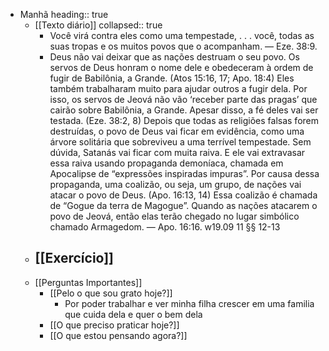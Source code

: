- Manhã
  heading:: true
	- [[Texto diário]]
	  collapsed:: true
		- Você virá contra eles como uma tempestade, . . . você, todas as suas tropas e os muitos povos que o acompanham. — Eze. 38:9.
		- Deus não vai deixar que as nações destruam o seu povo. Os servos de Deus honram o nome dele e obedeceram à ordem de fugir de Babilônia, a Grande. (Atos 15:16, 17; Apo. 18:4) Eles também trabalharam muito para ajudar outros a fugir dela. Por isso, os servos de Jeová não vão ‘receber parte das pragas’ que cairão sobre Babilônia, a Grande. Apesar disso, a fé deles vai ser testada. (Eze. 38:2, 8) Depois que todas as religiões falsas forem destruídas, o povo de Deus vai ficar em evidência, como uma árvore solitária que sobreviveu a uma terrível tempestade. Sem dúvida, Satanás vai ficar com muita raiva. E ele vai extravasar essa raiva usando propaganda demoníaca, chamada em Apocalipse de “expressões inspiradas impuras”. Por causa dessa propaganda, uma coalizão, ou seja, um grupo, de nações vai atacar o povo de Deus. (Apo. 16:13, 14) Essa coalizão é chamada de “Gogue da terra de Magogue”. Quando as nações atacarem o povo de Jeová, então elas terão chegado no lugar simbólico chamado Armagedom. — Apo. 16:16. w19.09 11 §§ 12-13
	- [[Exercício]]
		-
	- [[Perguntas Importantes]]
		- [[Pelo o que sou grato hoje?]]
			- Por poder trabalhar e ver minha filha crescer em uma familia que cuida dela e quer o bem dela
		- [[O que preciso praticar hoje?]]
		- [[O que estou pensando agora?]]